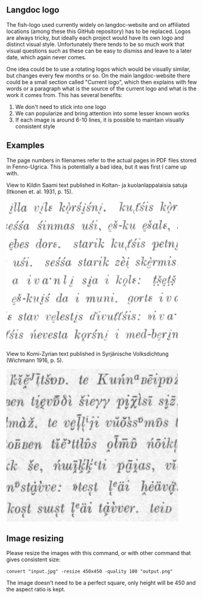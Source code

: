 ## Langdoc logo

The fish-logo used currently widely on langdoc-website and on affiliated locations (among these this GitHub repository) has to be replaced. Logos are always tricky, but ideally each project would have its own logo and distinct visual style. Unfortunately there tends to be so much work that visual questions such as these can be easy to dismiss and leave to a later date, which again never comes.

One idea could be to use a rotating logos which would be visually similar, but changes every few months or so. On the main langdoc-website there could be a small section called "Current logo", which then explains with few words or a paragraph what is the source of the current logo and what is the work it comes from. This has several benefits:

1. We don't need to stick into one logo
2. We can popularize and bring attention into some lesser known works
3. If each image is around 6-10 lines, it is possible to maintain visually consistent style

## Examples

The page numbers in filenames refer to the actual pages in PDF files stored in Fenno-Ugrica. This is potentially a bad idea, but it was first I came up with.

View to Kildin Saami text published in Koltan- ja kuolanlappalaisia satuja (Itkonen et. al. 1931, p. 15).

![SUST_60-15.png](SUST_60-15-450px.png)

View to Komi-Zyrian text published in Syrjänische Volksdichtung (Wichmann 1916, p. 5).

![SUST_38-16.png](SUST_38-16-450px.png)

## Image resizing

Please resize the images with this command, or with other command that gives consistent size:

    convert "input.jpg" -resize 450x450 -quality 100 "output.png"

The image doesn't need to be a perfect square, only height will be 450 and the aspect ratio is kept.